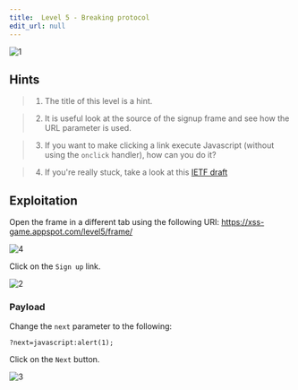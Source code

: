 ```yaml
---
title:  Level 5 - Breaking protocol
edit_url: null
---
```


![1](https://github.com/user-attachments/assets/ca8fd8e8-273c-43ac-800e-1484cbcfc8f8)

## Hints

> 1. The title of this level is a hint.

> 2. It is useful look at the source of the signup frame and see how the URL parameter is used.

> 3. If you want to make clicking a link execute Javascript (without using the `onclick` handler), how can you do it?

> 4. If you're really stuck, take a look at this [IETF draft](http://tools.ietf.org/html/draft-hoehrmann-javascript-scheme-00)


## Exploitation

Open the frame in a different tab using the following URI:
https://xss-game.appspot.com/level5/frame/

![4](https://github.com/user-attachments/assets/f4037355-827e-41ca-8caf-fefa6c8901cb)

Click on the `Sign up` link.

![2](https://github.com/user-attachments/assets/e3e6f000-56f4-4c61-93c3-9f1aa2576f61)

### Payload

Change the `next` parameter to the following:

```
?next=javascript:alert(1);
```

Click on the `Next` button.

![3](https://github.com/user-attachments/assets/fa283492-a378-4440-83ee-5f4a02d952b1)
